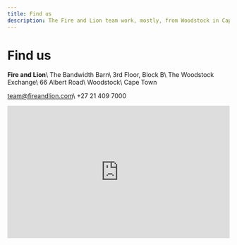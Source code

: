 ```yaml
---
title: Find us
description: The Fire and Lion team work, mostly, from Woodstock in Cape Town, South Africa. Email team@fireandlion.com or call +27 21 409 7000.
---
```


# Find us

**Fire and Lion**\\
The Bandwidth Barn\\
3rd Floor, Block B\\
The Woodstock Exchange\\
66 Albert Road\\
Woodstock\\
Cape Town

[team@fireandlion.com](mailto:team@fireandlion.com)\\
+27 21 409 7000

<div class="map">
<iframe src="https://www.google.com/maps/embed?pb=!1m18!1m12!1m3!1d3310.553403108621!2d18.44368381521181!3d-33.92689198064036!2m3!1f0!2f0!3f0!3m2!1i1024!2i768!4f13.1!3m3!1m2!1s0x0%3A0x95be2fbda35fcff4!2sFire+and+Lion!5e0!3m2!1sen!2s!4v1503994287407" width="100%" height="300" frameborder="0" style="border:0" allowfullscreen></iframe>
</div>
